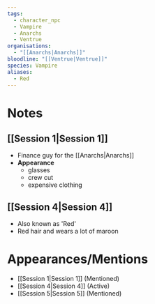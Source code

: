 ```yaml
---
tags:
  - character_npc
  - Vampire
  - Anarchs
  - Ventrue
organisations:
  - "[[Anarchs|Anarchs]]"
bloodline: "[[Ventrue|Ventrue]]"
species: Vampire
aliases:
  - Red
---
```


# Notes
## [[Session 1|Session 1]]
* Finance guy for the [[Anarchs|Anarchs]]
* **Appearance**
	- glasses
	- crew cut
	- expensive clothing

## [[Session 4|Session 4]]
- Also known as 'Red'
- Red hair and wears a lot of maroon

# Appearances/Mentions

- [[Session 1|Session 1]] (Mentioned)
- [[Session 4|Session 4]] (Active)
- [[Session 5|Session 5]] (Mentioned)
